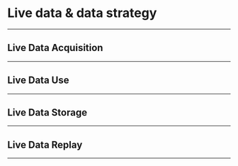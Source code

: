 # Live data & data strategy

---

## Live Data Acquisition

---

## Live Data Use 

---

## Live Data Storage

---

## Live Data Replay

---
